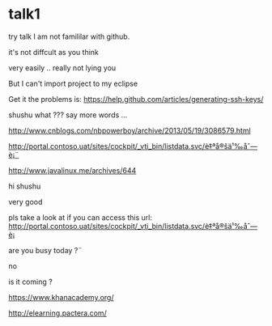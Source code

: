 # talk1

try talk
I am not famililar with github.


it's not diffcult as you think

very easily .. really  not lying you 

But I can't import project to my eclipse

Get it
the problems is:
https://help.github.com/articles/generating-ssh-keys/

shushu
what ??? say more words ...  

http://www.cnblogs.com/nbpowerboy/archive/2013/05/19/3086579.html

http://portal.contoso.uat/sites/cockpit/_vti_bin/listdata.svc/è‡ªå®šä¹‰åˆ—è¡¨

http://www.javalinux.me/archives/644

 hi shushu
 
 very good
 
 
 pls take a look at if you can access this url:  http://portal.contoso.uat/sites/cockpit/_vti_bin/listdata.svc/è‡ªå®šä¹‰åˆ—è¡
 
 are you busy  today ?¨
 
 no
 
 is  it coming ?
 
 https://www.khanacademy.org/
 
 
 http://elearning.pactera.com/
 
 
